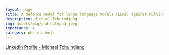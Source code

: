 ```yaml
---
layout: page
title: A defence model for large language models (LLMs) against multi-turn jailbreak attacks
description: Michael Tchuindjang
img: assets/img/phd-notepad.jpeg
importance: 4
category: phd students
---
```


[LinkedIn Profile - Michael Tchuindjang](https://www.linkedin.com/in/michael-tchuindjang-38829317b/)
